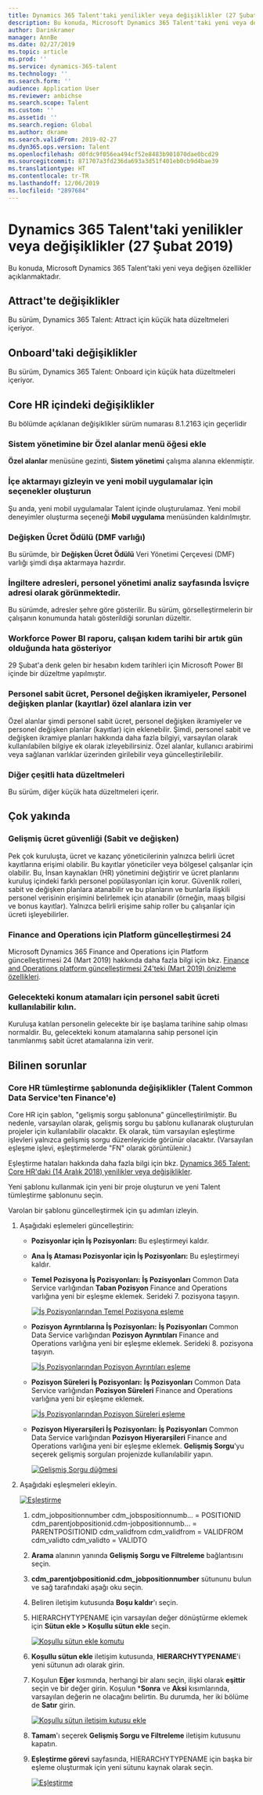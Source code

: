 ```yaml
---
title: Dynamics 365 Talent'taki yenilikler veya değişiklikler (27 Şubat 2019)
description: Bu konuda, Microsoft Dynamics 365 Talent'taki yeni veya değişen özellikler açıklanmaktadır.
author: Darinkramer
manager: AnnBe
ms.date: 02/27/2019
ms.topic: article
ms.prod: ''
ms.service: dynamics-365-talent
ms.technology: ''
ms.search.form: ''
audience: Application User
ms.reviewer: anbichse
ms.search.scope: Talent
ms.custom: ''
ms.assetid: ''
ms.search.region: Global
ms.author: dkrame
ms.search.validFrom: 2019-02-27
ms.dyn365.ops.version: Talent
ms.openlocfilehash: d0fdc9f056ea494cf52e8483b901070dae0bcd29
ms.sourcegitcommit: 871707a3fd236da693a3d51f401eb0cb9d4bae39
ms.translationtype: HT
ms.contentlocale: tr-TR
ms.lasthandoff: 12/06/2019
ms.locfileid: "2897684"
---
```

# <a name="whats-new-or-changed-in-dynamics-365-talent-february-27-2019"></a>Dynamics 365 Talent'taki yenilikler veya değişiklikler (27 Şubat 2019)

Bu konuda, Microsoft Dynamics 365 Talent'taki yeni veya değişen özellikler açıklanmaktadır.

## <a name="changes-in-attract"></a>Attract'te değişiklikler

Bu sürüm, Dynamics 365 Talent: Attract için küçük hata düzeltmeleri içeriyor.

## <a name="changes-in-onboard"></a>Onboard'taki değişiklikler

Bu sürüm, Dynamics 365 Talent: Onboard için küçük hata düzeltmeleri içeriyor.

## <a name="changes-in-core-hr"></a>Core HR içindeki değişiklikler

Bu bölümde açıklanan değişiklikler sürüm numarası 8.1.2163 için geçerlidir

### <a name="add-a-custom-fields-menu-item-to-system-administration"></a>Sistem yönetimine bir Özel alanlar menü öğesi ekle

**Özel alanlar** menüsüne gezinti, **Sistem yönetimi** çalışma alanına eklenmiştir.

### <a name="hide-the-import-and-create-options-for-new-mobile-applications"></a>İçe aktarmayı gizleyin ve yeni mobil uygulamalar için seçenekler oluşturun

Şu anda, yeni mobil uygulamalar Talent içinde oluşturulamaz. Yeni mobil deneyimler oluşturma seçeneği **Mobil uygulama** menüsünden kaldırılmıştır.

### <a name="variable-compensation-award-dmf-entity"></a>Değişken Ücret Ödülü (DMF varlığı)

Bu sürümde, bir **Değişken Ücret Ödülü** Veri Yönetimi Çerçevesi (DMF) varlığı şimdi dışa aktarmaya hazırdır.

### <a name="uk-addresses-appear-in-the-personnel-management-analytics-page-as-swiss-addresses"></a>İngiltere adresleri, personel yönetimi analiz sayfasında İsviçre adresi olarak görünmektedir.

Bu sürümde, adresler şehre göre gösterilir. Bu sürüm, görselleştirmelerin bir çalışanın konumunda hatalı gösterildiği sorunları düzeltir.

### <a name="the-workforce-power-bi-report-shows-an-error-when-a-workers-seniority-date-is-on-leap-day"></a>Workforce Power BI raporu, çalışan kıdem tarihi bir artık gün olduğunda hata gösteriyor

29 Şubat'a denk gelen bir hesabın kıdem tarihleri için Microsoft Power BI içinde bir düzeltme yapılmıştır.

### <a name="employee-fixed-compensation-employee-variable-awards-employee-variable-plans-enrollments-allow-for-custom-fields"></a>Personel sabit ücret, Personel değişken ikramiyeler, Personel değişken planlar (kayıtlar) özel alanlara izin ver

Özel alanlar şimdi personel sabit ücret, personel değişken ikramiyeler ve personel değişken planlar (kayıtlar) için eklenebilir. Şimdi, personel sabit ve değişken ikramiye planları hakkında daha fazla bilgiyi, varsayılan olarak kullanılabilen bilgiye ek olarak izleyebilirsiniz. Özel alanlar, kullanıcı arabirimi veya sağlanan varlıklar üzerinden girilebilir veya güncelleştirilebilir.

### <a name="other-miscellaneous-bug-fixes"></a>Diğer çeşitli hata düzeltmeleri

Bu sürüm, diğer küçük hata düzeltmeleri içerir.

## <a name="coming-soon"></a>Çok yakında

### <a name="advanced-compensation-security-fixed-and-variable"></a>Gelişmiş ücret güvenliği (Sabit ve değişken)

Pek çok kuruluşta, ücret ve kazanç yöneticilerinin yalnızca belirli ücret kayıtlarına erişimi olabilir. Bu kayıtlar yöneticiler veya bölgesel çalışanlar için olabilir. Bu, İnsan kaynakları (HR) yönetimini değiştirir ve ücret planlarını kuruluş içindeki farklı personel popülasyonları için korur. Güvenlik rolleri, sabit ve değişken planlara atanabilir ve bu planların ve bunlarla ilişkili personel verisinin erişimini belirlemek için atanabilir (örneğin, maaş bilgisi ve bonus kayıtlar). Yalnızca belirli erişime sahip roller bu çalışanlar için ücreti işleyebilirler.

### <a name="platform-update-24-for-finance-and-operations"></a>Finance and Operations için Platform güncelleştirmesi 24

Microsoft Dynamics 365 Finance and Operations için Platform güncelleştirmesi 24 (Mart 2019) hakkında daha fazla bilgi için bkz. [Finance and Operations platform güncelleştirmesi 24'teki (Mart 2019) önizleme özellikleri](https://docs.microsoft.com/dynamics365/unified-operations/fin-and-ops/get-started/whats-new-platform-update-24).

### <a name="make-employee-fixed-compensation-available-for-future-position-assignments"></a>Gelecekteki konum atamaları için personel sabit ücreti kullanılabilir kılın.

Kuruluşa katılan personelin gelecekte bir işe başlama tarihine sahip olması normaldir. Bu, gelecekteki konum atamalarına sahip personel için tanımlanmış sabit ücret atamalarına izin verir.

## <a name="known-issues"></a>Bilinen sorunlar

### <a name="changes-to-the-core-hr-integration-template-talent-common-data-service-to-finance"></a>Core HR tümleştirme şablonunda değişiklikler (Talent Common Data Service'ten Finance'e)
Core HR için şablon, "gelişmiş sorgu şablonuna" güncelleştirilmiştir. Bu nedenle, varsayılan olarak, gelişmiş sorgu bu şablonu kullanarak oluşturulan projeler için kullanılabilir olacaktır. Ek olarak, tüm varsayılan eşleştirme işlevleri yalnızca gelişmiş sorgu düzenleyicide görünür olacaktır. (Varsayılan eşleşme işlevi, eşleştirmelerde "FN" olarak görüntülenir.)

Eşleştirme hataları hakkında daha fazla bilgi için bkz. [Dynamics 365 Talent: Core HR'daki (14 Aralık 2018) yenilikler veya değişiklikler](https://docs.microsoft.com/dynamics365/unified-operations/talent/whats-new-talent-december-14).

Yeni şablonu kullanmak için yeni bir proje oluşturun ve yeni Talent tümleştirme şablonunu seçin.

Varolan bir şablonu güncelleştirmek için şu adımları izleyin.

1. Aşağıdaki eşlemeleri güncelleştirin:

    - **Pozisyonlar için İş Pozisyonları:** Bu eşleştirmeyi kaldır.
    - **Ana İş Ataması Pozisyonlar için İş Pozisyonları:** Bu eşleştirmeyi kaldır.
    - **Temel Pozisyona İş Pozisyonları:** **İş Pozisyonları** Common Data Service varlığından **Taban Pozisyon** Finance and Operations varlığına yeni bir eşleşme eklemek. Serideki 7. pozisyona taşıyın.

        [![İş Pozisyonlarından Temel Pozisyona eşleme](./media/CDS-Mapping1.png)](./media/CDS-Mapping1.png)

    - **Pozisyon Ayrıntılarına İş Pozisyonları:** **İş Pozisyonları** Common Data Service varlığından **Pozisyon Ayrıntıları** Finance and Operations varlığına yeni bir eşleşme eklemek. Serideki 8. pozisyona taşıyın.

        [![İş Pozisyonlarından Pozisyon Ayrıntıları eşleme](./media/CDS-Mapping2.png)](./media/CDS-Mapping2.png)

    - **Pozisyon Süreleri İş Pozisyonları:** **İş Pozisyonları** Common Data Service varlığından **Pozisyon Süreleri** Finance and Operations varlığına yeni bir eşleşme eklemek.

        [![İş Pozisyonlarından Pozisyon Süreleri eşleme](./media/CDS-Mapping3.png)](./media/CDS-Mapping3.png)

    - **Pozisyon Hiyerarşileri İş Pozisyonları:** **İş Pozisyonları** Common Data Service varlığından **Pozisyon Hiyerarşileri** Finance and Operations varlığına yeni bir eşleşme eklemek. **Gelişmiş Sorgu**'yu seçerek gelişmiş sorguları projenizde kullanılabilir yapın.

       [![Gelişmiş Sorgu düğmesi](./media/CDS-Advanced-Query.png)](./media/CDS-Advanced-Query.png)

2. Aşağıdaki eşleşmeleri ekleyin.
    
    [![Eşleştirme](./media/CDS-Mapping4.png)](./media/CDS-Mapping4.png)

    1. cdm_jobpositionnumber cdm_jobspositionnumb... = POSITIONID cdm_parentjobpositionid.cdm-jobpositionnumb... = PARENTPOSITIONID cdm_validfrom cdm_validfrom = VALIDFROM cdm_validto cdm_validto = VALIDTO
       
    2. **Arama** alanının yanında **Gelişmiş Sorgu ve Filtreleme** bağlantısını seçin.  

    3. **cdm_parentjobpositionid.cdm_jobpositionnumber** sütununu bulun ve sağ tarafındaki aşağı oku seçin.

    4. Beliren iletişim kutusunda **Boşu kaldır**'ı seçin.

    5. HIERARCHYTYPENAME için varsayılan değer dönüştürme eklemek için **Sütun ekle \> Koşullu sütun ekle** seçin.

        [![Koşullu sütun ekle komutu](./media/Add-column.png)](./media/Add-column.png)

    6. **Koşullu sütun ekle** iletişim kutusunda, **HIERARCHYTYPENAME**'i yeni sütunun adı olarak girin.
    7. Koşulun **Eğer** kısmında, herhangi bir alanı seçin, ilişki olarak **eşittir** seçin ve bir değer girin. Koşulun ***Sonra** ve **Aksi** kısımlarında, varsayılan değerin ne olacağını belirtin. Bu durumda, her iki bölüme de **Satır** girin.

        [![Koşullu sütun iletişim kutusu ekle](./media/Add-conditional-column.png)](./media/Add-conditional-column.png)

    8. **Tamam**'ı seçerek **Gelişmiş Sorgu ve Filtreleme** iletişim kutusunu kapatın.
    9. **Eşleştirme görevi** sayfasında, HIERARCHYTYPENAME için başka bir eşleme oluşturmak için yeni sütunu kaynak olarak seçin.

        [![Eşleştirme](./media/CDS-Mapping5.png)](./media/CDS-Mapping5.png)
